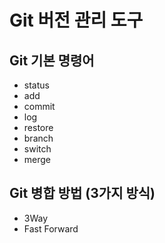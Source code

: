 # Git 버전 관리 도구
## Git 기본 명령어

- status
- add
- commit
- log
- restore
- branch
- switch
- merge

## Git 병합 방법 (3가지 방식)
- 3Way
- Fast Forward